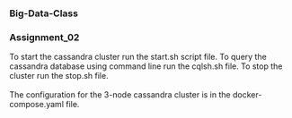 ### Big-Data-Class

### Assignment_02
 To start the cassandra cluster run the start.sh script file.
 To query the cassandra database using command line run the cqlsh.sh file.
 To stop the cluster run the stop.sh file.
<br><br>
 The configuration for the 3-node cassandra cluster is in the docker-compose.yaml file.
